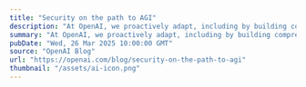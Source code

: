 ```yaml
---
title: "Security on the path to AGI"
description: "At OpenAI, we proactively adapt, including by building comprehensive security measures directly into our infrastructure and models."
summary: "At OpenAI, we proactively adapt, including by building comprehensive security measures directly into our infrastructure and models."
pubDate: "Wed, 26 Mar 2025 10:00:00 GMT"
source: "OpenAI Blog"
url: "https://openai.com/blog/security-on-the-path-to-agi"
thumbnail: "/assets/ai-icon.png"
---
```


